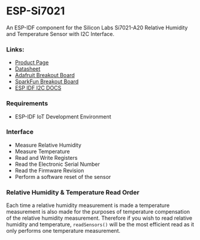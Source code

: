 # ESP-Si7021
An ESP-IDF component for the Silicon Labs Si7021-A20 Relative Humidity and Temperature Sensor with I2C Interface.

### Links:
- [Product Page](https://www.silabs.com/sensors/humidity/si7006-13-20-21-34)
- [Datasheet](https://www.silabs.com/documents/public/data-sheets/Si7021-A20.pdf)
- [Adafruit Breakout Board](https://www.adafruit.com/product/3251)
- [SparkFun Breakout Board](https://www.sparkfun.com/sparkfun-humidity-and-temperature-sensor-breakout-si7021.html)
- [ESP IDF I2C DOCS](https://docs.espressif.com/projects/esp-idf/en/latest/esp32h2/api-reference/peripherals/i2c.html)

### Requirements
- ESP-IDF IoT Development Environment

### Interface
- Measure Relative Humidity
- Measure Temperature
- Read and Write Registers
- Read the Electronic Serial Number
- Read the Firmware Revision
- Perform a software reset of the sensor

### Relative Humidity & Temperature Read Order
Each time a relative humidity measurement is made a temperature measurement is 
also made for the purposes of temperature compensation of the relative humidity 
measurement. Therefore if you wish to read relative humidity and temperature, 
`readSensors()` will be the most efficient read as it only performs one 
temperature measurement.
